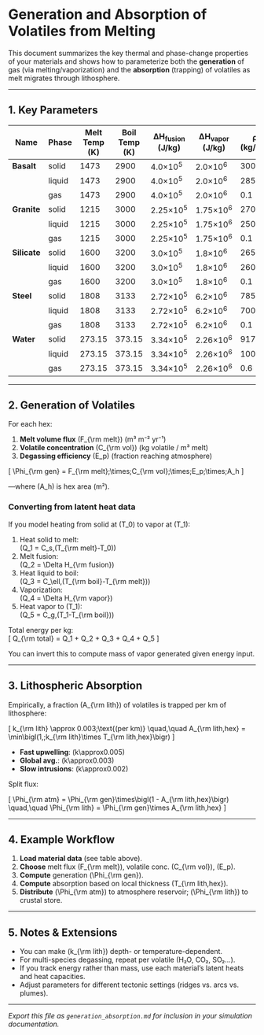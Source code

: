 # Generation and Absorption of Volatiles from Melting

This document summarizes the key thermal and phase-change properties of your materials and shows how to parameterize both the **generation** of gas (via melting/vaporization) and the **absorption** (trapping) of volatiles as melt migrates through lithosphere.

---

## 1. Key Parameters

| Name        | Phase   | Melt Temp (K) | Boil Temp (K) | ΔH<sub>fusion</sub> (J/kg) | ΔH<sub>vapor</sub> (J/kg) | ρ (kg/m³) | C<sub>p</sub> (J/kg·K) | k (W/m·K) |
|-------------|---------|---------------|---------------|----------------------------|---------------------------|-----------|-----------------------|-----------|
| **Basalt**  | solid   | 1473          | 2900          | 4.0×10<sup>5</sup>         | 2.0×10<sup>6</sup>        | 3000      | 840                   | 1.8       |
|             | liquid  | 1473          | 2900          | 4.0×10<sup>5</sup>         | 2.0×10<sup>6</sup>        | 2850      | 1100                  | 1.2       |
|             | gas     | 1473          | 2900          | 4.0×10<sup>5</sup>         | 2.0×10<sup>6</sup>        | 0.1       | 1200                  | 0.1       |
| **Granite** | solid   | 1215          | 3000          | 2.25×10<sup>5</sup>        | 1.75×10<sup>6</sup>       | 2700      | 790                   | 2.5       |
|             | liquid  | 1215          | 3000          | 2.25×10<sup>5</sup>        | 1.75×10<sup>6</sup>       | 2500      | 1000                  | 1.5       |
|             | gas     | 1215          | 3000          | 2.25×10<sup>5</sup>        | 1.75×10<sup>6</sup>       | 0.1       | 1100                  | 0.1       |
| **Silicate**| solid   | 1600          | 3200          | 3.0×10<sup>5</sup>         | 1.8×10<sup>6</sup>        | 2650      | 900                   | 2.0       |
|             | liquid  | 1600          | 3200          | 3.0×10<sup>5</sup>         | 1.8×10<sup>6</sup>        | 2600      | 1100                  | 1.0       |
|             | gas     | 1600          | 3200          | 3.0×10<sup>5</sup>         | 1.8×10<sup>6</sup>        | 0.1       | 1200                  | 0.1       |
| **Steel**   | solid   | 1808          | 3133          | 2.72×10<sup>5</sup>        | 6.2×10<sup>6</sup>        | 7850      | 450                   | 43.0      |
|             | liquid  | 1808          | 3133          | 2.72×10<sup>5</sup>        | 6.2×10<sup>6</sup>        | 7000      | 500                   | 35.0      |
|             | gas     | 1808          | 3133          | 2.72×10<sup>5</sup>        | 6.2×10<sup>6</sup>        | 0.1       | 600                   | 0.1       |
| **Water**   | solid   | 273.15        | 373.15        | 3.34×10<sup>5</sup>        | 2.26×10<sup>6</sup>       | 917       | 2100                  | 2.2       |
|             | liquid  | 273.15        | 373.15        | 3.34×10<sup>5</sup>        | 2.26×10<sup>6</sup>       | 1000      | 4186                  | 0.6       |
|             | gas     | 273.15        | 373.15        | 3.34×10<sup>5</sup>        | 2.26×10<sup>6</sup>       | 0.6       | 2010                  | 0.02      |

---

## 2. Generation of Volatiles

For each hex:

1. **Melt volume flux** \(F_{\rm melt}\) (m³ m⁻² yr⁻¹)
2. **Volatile concentration** \(C_{\rm vol}\) (kg volatile / m³ melt)
3. **Degassing efficiency** \(E_p\) (fraction reaching atmosphere)

\[
\Phi_{\rm gen}
= F_{\rm melt}\;\times\;C_{\rm vol}\;\times\;E_p\;\times\;A_h
\]

—where \(A_h\) is hex area (m²).

### Converting from latent heat data

If you model heating from solid at \(T_0\) to vapor at \(T_1\):

1. Heat solid to melt:  
   \(Q_1 = C_s\,(T_{\rm melt}-T_0)\)
2. Melt fusion:  
   \(Q_2 = \Delta H_{\rm fusion}\)
3. Heat liquid to boil:  
   \(Q_3 = C_\ell\,(T_{\rm boil}-T_{\rm melt})\)
4. Vaporization:  
   \(Q_4 = \Delta H_{\rm vapor}\)
5. Heat vapor to \(T_1\):  
   \(Q_5 = C_g\,(T_1-T_{\rm boil})\)

Total energy per kg:  
\[
Q_{\rm total} = Q_1 + Q_2 + Q_3 + Q_4 + Q_5
\]

You can invert this to compute mass of vapor generated given energy input.

---

## 3. Lithospheric Absorption

Empirically, a fraction \(A_{\rm lith}\) of volatiles is trapped per km of lithosphere:

\[
k_{\rm lith} \approx 0.003\;\text{(per km)}
\quad,\quad
A_{\rm lith,hex} = \min\bigl(1,\;k_{\rm lith}\times T_{\rm lith,hex}\bigr)
\]

- **Fast upwelling**: \(k\approx0.005\)
- **Global avg.**: \(k\approx0.003\)
- **Slow intrusions**: \(k\approx0.002\)

Split flux:

\[
\Phi_{\rm atm}
= \Phi_{\rm gen}\times\bigl(1 - A_{\rm lith,hex}\bigr)
\quad,\quad
\Phi_{\rm lith}
= \Phi_{\rm gen}\times A_{\rm lith,hex}
\]

---

## 4. Example Workflow

1. **Load material data** (see table above).
2. **Choose** melt flux \(F_{\rm melt}\), volatile conc. \(C_{\rm vol}\), \(E_p\).
3. **Compute** generation \(\Phi_{\rm gen}\).
4. **Compute** absorption based on local thickness \(T_{\rm lith,hex}\).
5. **Distribute** \(\Phi_{\rm atm}\) to atmosphere reservoir; \(\Phi_{\rm lith}\) to crustal store.

---

## 5. Notes & Extensions

- You can make \(k_{\rm lith}\) depth- or temperature-dependent.
- For multi-species degassing, repeat per volatile (H₂O, CO₂, SO₂…).
- If you track energy rather than mass, use each material’s latent heats and heat capacities.
- Adjust parameters for different tectonic settings (ridges vs. arcs vs. plumes).

---

*Export this file as `generation_absorption.md` for inclusion in your simulation documentation.*
